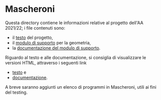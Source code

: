 # Mascheroni

Questa directory contiene le informazioni relative al progetto dell'AA 2021/22;
i file contenuti sono:

* il [testo](Testo.ipynb) del progetto,
* il [modulo di supporto](geometry.py) per la geometria,
* la [documentazione del modulo di supporto](geometry.rst).

Riguardo al testo e alle documentazione, si consiglia di visualizzare le
versioni HTML, attraverso i seguenti link

* [testo](https://htmlpreview.github.io/?https://github.com/let-unimi/progetti/blob/master/03-Mascheroni/Testo.html) e 
* [documentazione](https://htmlpreview.github.io/?https://github.com/let-unimi/progetti/blob/master/03-Mascheroni/geometry.html).

A breve saranno aggiunti un elenco di programmi in Mascheroni, utili ai fini del testing.